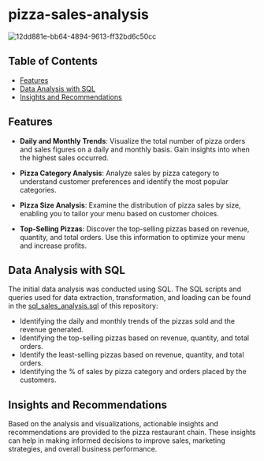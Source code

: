 # pizza-sales-analysis
![12dd881e-bb64-4894-9613-ff32bd6c50cc](https://github.com/user-attachments/assets/afda840b-718b-4f75-b2e4-cfa301bf7870)
## Table of Contents

- [Features](#features)
- [Data Analysis with SQL](#data-analysis-with-sql)
- [Insights and Recommendations](#Insights-and-Recommendations)
## Features

- **Daily and Monthly Trends**: Visualize the total number of pizza orders and sales figures on a daily and monthly basis. Gain insights into when the highest sales occurred.

- **Pizza Category Analysis**: Analyze sales by pizza category to understand customer preferences and identify the most popular categories.

- **Pizza Size Analysis**: Examine the distribution of pizza sales by size, enabling you to tailor your menu based on customer choices.

- **Top-Selling Pizzas**: Discover the top-selling pizzas based on revenue, quantity, and total orders. Use this information to optimize your menu and increase profits.

## Data Analysis with SQL
The initial data analysis was conducted using SQL. The SQL scripts and queries used for data extraction, transformation, and loading can be found in the <a href="Project pizza.sql">sql_sales_analysis.sql</a> of this repository:
   - Identifying the daily and monthly trends of the pizzas sold and the revenue generated.
   - Identifying the top-selling pizzas based on revenue, quantity, and total orders.
   - Identify the least-selling pizzas based on revenue, quantity, and total orders.
   - Identifying the % of sales by pizza category and orders placed by the customers.


## Insights and Recommendations

Based on the analysis and visualizations, actionable insights and recommendations are provided to the pizza restaurant chain. These insights can help in making informed decisions to improve sales, marketing strategies, and overall business performance.

